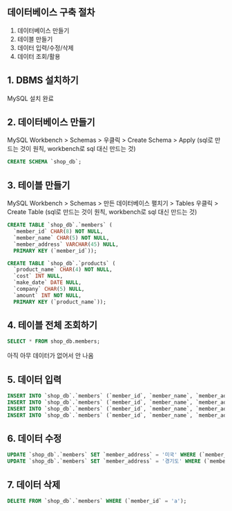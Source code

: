 ## 데이터베이스 구축 절차
1. 데이터베이스 만들기
2. 테이블 만들기
3. 데이터 입력/수정/삭제
4. 데이터 조회/활용

## 1. DBMS 설치하기
MySQL 설치 완료

## 2. 데이터베이스 만들기
MySQL Workbench > Schemas > 우클릭 > Create Schema > Apply (sql로 만드는 것이 원칙, workbench로 sql 대신 만드는 것)

```sql
CREATE SCHEMA `shop_db`;
```

## 3. 테이블 만들기
MySQL Workbench > Schemas > 만든 데이터베이스 펼치기 > Tables 우클릭 > Create Table (sql로 만드는 것이 원칙, workbench로 sql 대신 만드는 것)

```sql
CREATE TABLE `shop_db`.`members` (
  `member_id` CHAR(8) NOT NULL,
  `member_name` CHAR(5) NOT NULL,
  `member_address` VARCHAR(45) NULL,
  PRIMARY KEY (`member_id`));
```

```sql
CREATE TABLE `shop_db`.`products` (
  `product_name` CHAR(4) NOT NULL,
  `cost` INT NULL,
  `make_date` DATE NULL,
  `company` CHAR(5) NULL,
  `amount` INT NOT NULL,
  PRIMARY KEY (`product_name`));
```

## 4. 테이블 전체 조회하기

```sql
SELECT * FROM shop_db.members;
```

아직 아무 데이터가 없어서 안 나옴

## 5. 데이터 입력

```sql
INSERT INTO `shop_db`.`members` (`member_id`, `member_name`, `member_address`) VALUES ('a', '김', '서울');
INSERT INTO `shop_db`.`members` (`member_id`, `member_name`, `member_address`) VALUES ('b', '이', '서울');
INSERT INTO `shop_db`.`members` (`member_id`, `member_name`, `member_address`) VALUES ('c', '박', '서울');
INSERT INTO `shop_db`.`members` (`member_id`, `member_name`, `member_address`) VALUES ('d', '최', '서울');
```

## 6. 데이터 수정

```sql
UPDATE `shop_db`.`members` SET `member_address` = '미국' WHERE (`member_id` = 'a');
UPDATE `shop_db`.`members` SET `member_address` = '경기도' WHERE (`member_id` = 'b');
```

## 7. 데이터 삭제

```sql
DELETE FROM `shop_db`.`members` WHERE (`member_id` = 'a');
```